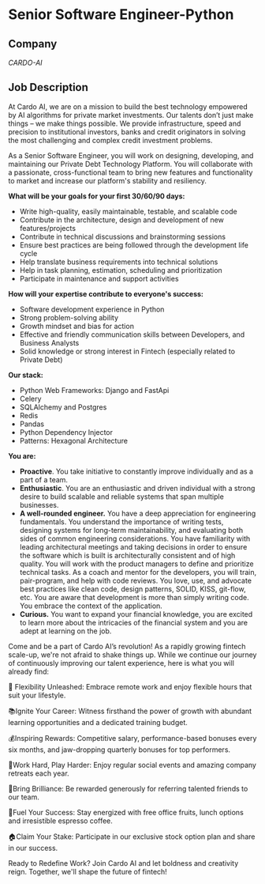 # <h1 class="top-card-layout__title font-sans text-lg papabear:text-xl font-bold leading-open text-color-text mb-0 topcard__title">Senior Software Engineer-Python</h1>

## Company
*CARDO-AI*

## Job Description



At Cardo AI, we are on a mission to build the best technology empowered by AI algorithms for private market investments. Our talents don’t just make things – we make things possible. We provide infrastructure, speed and precision to institutional investors, banks and credit originators in solving the most challenging and complex credit investment problems.

  


As a Senior Software Engineer, you will work on designing, developing, and maintaining our Private Debt Technology Platform. You will collaborate with a passionate, cross-functional team to bring new features and functionality to market and increase our platform's stability and resiliency.

  


**What will be your goals for your first 30/60/90 days:**

  


* Write high-quality, easily maintainable, testable, and scalable code
* Contribute in the architecture, design and development of new features/projects
* Contribute in technical discussions and brainstorming sessions
* Ensure best practices are being followed through the development life cycle
* Help translate business requirements into technical solutions
* Help in task planning, estimation, scheduling and prioritization
* Participate in maintenance and support activities

  


**How will your expertise contribute to everyone's success:**

  


* Software development experience in Python
* Strong problem-solving ability
* Growth mindset and bias for action
* Effective and friendly communication skills between Developers, and Business Analysts
* Solid knowledge or strong interest in Fintech (especially related to Private Debt)

  


**Our stack:**

  


* Python Web Frameworks: Django and FastApi
* Celery
* SQLAlchemy and Postgres
* Redis
* Pandas
* Python Dependency Injector
* Patterns: Hexagonal Architecture

  


**You are:**

  


* **Proactive**. You take initiative to constantly improve individually and as a part of a team.
* **Enthusiastic**. You are an enthusiastic and driven individual with a strong desire to build scalable and reliable systems that span multiple businesses.
* **A well-rounded engineer.** You have a deep appreciation for engineering fundamentals. You understand the importance of writing tests, designing systems for long-term maintainability, and evaluating both sides of common engineering considerations. You have familiarity with leading architectural meetings and taking decisions in order to ensure the software which is built is architecturally consistent and of high quality. You will work with the product managers to define and prioritize technical tasks. As a coach and mentor for the developers, you will train, pair-program, and help with code reviews. You love, use, and advocate best practices like clean code, design patterns, SOLID, KISS, git-flow, etc. You are aware that development is more than simply writing code. You embrace the context of the application.
* **Curious.** You want to expand your financial knowledge, you are excited to learn more about the intricacies of the financial system and you are adept at learning on the job.

  


Come and be a part of Cardo AI’s revolution! As a rapidly growing fintech scale-up, we're not afraid to shake things up. While we continue our journey of continuously improving our talent experience, here is what you will already find:

  


🤸 Flexibility Unleashed: Embrace remote work and enjoy flexible hours that suit your lifestyle.

📚Ignite Your Career: Witness firsthand the power of growth with abundant learning opportunities and a dedicated training budget.

💰Inspiring Rewards: Competitive salary, performance-based bonuses every six months, and jaw-dropping quarterly bonuses for top performers.

🎉Work Hard, Play Harder: Enjoy regular social events and amazing company retreats each year.

📨Bring Brilliance: Be rewarded generously for referring talented friends to our team.

🍫Fuel Your Success: Stay energized with free office fruits, lunch options and irresistible espresso coffee.

🏠Claim Your Stake: Participate in our exclusive stock option plan and share in our success.

  


Ready to Redefine Work? Join Cardo AI and let boldness and creativity reign. Together, we'll shape the future of fintech!




 

 


 

 


